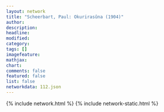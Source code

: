 ```yaml
---
layout: network
title: "Scheerbart, Paul: Okurirasûna (1904)"
author:
description:
headline:
modified:
category:
tags: []
imagefeature: 
mathjax: 
chart: 
comments: false
featured: false
list: false
networkdata: 112.json
---
```

{% include network.html %}
{% include network-static.html %}
